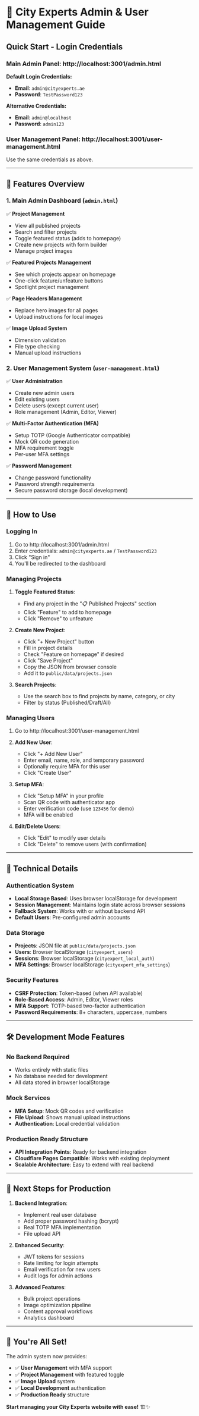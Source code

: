 # 🔐 City Experts Admin & User Management Guide

## Quick Start - Login Credentials

### **Main Admin Panel**: http://localhost:3001/admin.html
**Default Login Credentials:**
- **Email**: `admin@cityexperts.ae`
- **Password**: `TestPassword123`

**Alternative Credentials:**
- **Email**: `admin@localhost`
- **Password**: `admin123`

### **User Management Panel**: http://localhost:3001/user-management.html
Use the same credentials as above.

---

## 🎯 Features Overview

### 1. **Main Admin Dashboard** (`admin.html`)
✅ **Project Management**
- View all published projects
- Search and filter projects
- Toggle featured status (adds to homepage)
- Create new projects with form builder
- Manage project images

✅ **Featured Projects Management**
- See which projects appear on homepage
- One-click feature/unfeature buttons
- Spotlight project management

✅ **Page Headers Management**
- Replace hero images for all pages
- Upload instructions for local images

✅ **Image Upload System**
- Dimension validation
- File type checking
- Manual upload instructions

### 2. **User Management System** (`user-management.html`)
✅ **User Administration**
- Create new admin users
- Edit existing users
- Delete users (except current user)
- Role management (Admin, Editor, Viewer)

✅ **Multi-Factor Authentication (MFA)**
- Setup TOTP (Google Authenticator compatible)
- Mock QR code generation
- MFA requirement toggle
- Per-user MFA settings

✅ **Password Management**
- Change password functionality
- Password strength requirements
- Secure password storage (local development)

---

## 🚀 How to Use

### **Logging In**
1. Go to http://localhost:3001/admin.html
2. Enter credentials: `admin@cityexperts.ae` / `TestPassword123`
3. Click "Sign in"
4. You'll be redirected to the dashboard

### **Managing Projects**
1. **Toggle Featured Status**:
   - Find any project in the "📋 Published Projects" section
   - Click "Feature" to add to homepage
   - Click "Remove" to unfeature

2. **Create New Project**:
   - Click "+ New Project" button
   - Fill in project details
   - Check "Feature on homepage" if desired
   - Click "Save Project"
   - Copy the JSON from browser console
   - Add it to `public/data/projects.json`

3. **Search Projects**:
   - Use the search box to find projects by name, category, or city
   - Filter by status (Published/Draft/All)

### **Managing Users**
1. Go to http://localhost:3001/user-management.html
2. **Add New User**:
   - Click "+ Add New User"
   - Enter email, name, role, and temporary password
   - Optionally require MFA for this user
   - Click "Create User"

3. **Setup MFA**:
   - Click "Setup MFA" in your profile
   - Scan QR code with authenticator app
   - Enter verification code (use `123456` for demo)
   - MFA will be enabled

4. **Edit/Delete Users**:
   - Click "Edit" to modify user details
   - Click "Delete" to remove users (with confirmation)

---

## 🔧 Technical Details

### **Authentication System**
- **Local Storage Based**: Uses browser localStorage for development
- **Session Management**: Maintains login state across browser sessions
- **Fallback System**: Works with or without backend API
- **Default Users**: Pre-configured admin accounts

### **Data Storage**
- **Projects**: JSON file at `public/data/projects.json`
- **Users**: Browser localStorage (`cityexpert_users`)
- **Sessions**: Browser localStorage (`cityexpert_local_auth`)
- **MFA Settings**: Browser localStorage (`cityexpert_mfa_settings`)

### **Security Features**
- **CSRF Protection**: Token-based (when API available)
- **Role-Based Access**: Admin, Editor, Viewer roles
- **MFA Support**: TOTP-based two-factor authentication
- **Password Requirements**: 8+ characters, uppercase, numbers

---

## 🛠️ Development Mode Features

### **No Backend Required**
- Works entirely with static files
- No database needed for development
- All data stored in browser localStorage

### **Mock Services**
- **MFA Setup**: Mock QR codes and verification
- **File Upload**: Shows manual upload instructions
- **Authentication**: Local credential validation

### **Production Ready Structure**
- **API Integration Points**: Ready for backend integration
- **Cloudflare Pages Compatible**: Works with existing deployment
- **Scalable Architecture**: Easy to extend with real backend

---

## 📝 Next Steps for Production

1. **Backend Integration**:
   - Implement real user database
   - Add proper password hashing (bcrypt)
   - Real TOTP MFA implementation
   - File upload API

2. **Enhanced Security**:
   - JWT tokens for sessions
   - Rate limiting for login attempts
   - Email verification for new users
   - Audit logs for admin actions

3. **Advanced Features**:
   - Bulk project operations
   - Image optimization pipeline
   - Content approval workflows
   - Analytics dashboard

---

## 🎉 You're All Set!

The admin system now provides:
- ✅ **User Management** with MFA support
- ✅ **Project Management** with featured toggle
- ✅ **Image Upload** system
- ✅ **Local Development** authentication
- ✅ **Production Ready** structure

**Start managing your City Experts website with ease!** 🏗️✨